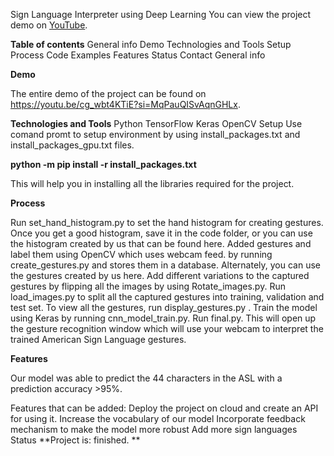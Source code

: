Sign Language Interpreter using Deep Learning
You can view the project demo on [YouTube](https://youtu.be/cg_wbt4KTiE?si=MqPauQISvAqnGHLx).

**Table of contents**
General info
Demo
Technologies and Tools
Setup
Process
Code Examples
Features
Status
Contact
General info


**Demo**

The entire demo of the project can be found on https://youtu.be/cg_wbt4KTiE?si=MqPauQISvAqnGHLx.


**Technologies and Tools**
Python
TensorFlow
Keras
OpenCV
Setup
Use comand promt to setup environment by using install_packages.txt and install_packages_gpu.txt files.

**python -m pip install -r install_packages.txt**


This will help you in installing all the libraries required for the project.

**Process**


Run set_hand_histogram.py to set the hand histogram for creating gestures.
Once you get a good histogram, save it in the code folder, or you can use the histogram created by us that can be found here.
Added gestures and label them using OpenCV which uses webcam feed. by running create_gestures.py and stores them in a database. Alternately, you can use the gestures created by us here.
Add different variations to the captured gestures by flipping all the images by using Rotate_images.py.
Run load_images.py to split all the captured gestures into training, validation and test set.
To view all the gestures, run display_gestures.py .
Train the model using Keras by running cnn_model_train.py.
Run final.py. This will open up the gesture recognition window which will use your webcam to interpret the trained American Sign Language gestures.


**Features**


Our model was able to predict the 44 characters in the ASL with a prediction accuracy >95%.

Features that can be added:
Deploy the project on cloud and create an API for using it.
Increase the vocabulary of our model
Incorporate feedback mechanism to make the model more robust
Add more sign languages
Status
**Project is: finished. **
